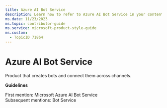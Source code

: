 ```yaml
---
title: Azure AI Bot Service
description: Learn how to refer to Azure AI Bot Service in your content.
ms.date: 11/23/2023
ms.topic: contributor-guide
ms.service: microsoft-product-style-guide
ms.custom:
  - TopicID 71864
---
```



# Azure AI Bot Service

Product that creates bots and connect them across channels.

**Guidelines**

First mention: Microsoft Azure AI Bot Service  
Subsequent mentions: Bot Service

